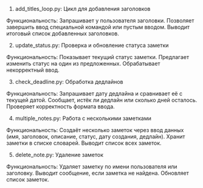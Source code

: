 1. add_titles_loop.py: Цикл для добавления заголовков

Функциональность:
Запрашивает у пользователя заголовки.
Позволяет завершить ввод специальной командой или пустым вводом.
Выводит итоговый список добавленных заголовков.

2. update_status.py: Проверка и обновление статуса заметки

Функциональность:
Показывает текущий статус заметки.
Предлагает изменить статус на один из предложенных.
Обрабатывает некорректный ввод.

3. check_deadline.py: Обработка дедлайнов

Функциональность:
Запрашивает дату дедлайна и сравнивает её с текущей датой.
Сообщает, истёк ли дедлайн или сколько дней осталось.
Проверяет корректность формата ввода.

4. multiple_notes.py: Работа с несколькими заметками

Функциональность:
Создаёт несколько заметок через ввод данных (имя, заголовок, описание, статус, дату создания, дедлайн).
Хранит заметки в списке словарей.
Выводит список всех заметок.

5. delete_note.py: Удаление заметок

Функциональность:
Удаляет заметку по имени пользователя или заголовку.
Выводит сообщение, если заметка не найдена.
Обновляет список заметок.
